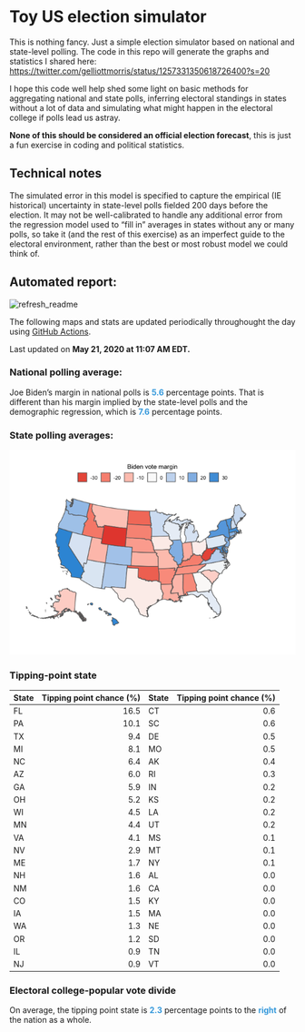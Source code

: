 Toy US election simulator
================

This is nothing fancy. Just a simple election simulator based on
national and state-level polling. The code in this repo will generate
the graphs and statistics I shared here:
<https://twitter.com/gelliottmorris/status/1257331350618726400?s=20>

I hope this code well help shed some light on basic methods for
aggregating national and state polls, inferring electoral standings in
states without a lot of data and simulating what might happen in the
electoral college if polls lead us astray.

**None of this should be considered an official election forecast**,
this is just a fun exercise in coding and political statistics.

## Technical notes

The simulated error in this model is specified to capture the empirical
(IE historical) uncertainty in state-level polls fielded 200 days before
the election. It may not be well-calibrated to handle any additional
error from the regression model used to “fill in” averages in states
without any or many polls, so take it (and the rest of this exercise) as
an imperfect guide to the electoral environment, rather than the best or
most robust model we could think of.

## Automated report:

![refresh\_readme](https://github.com/elliottmorris/toy-us-election-simulator/workflows/refresh_readme/badge.svg)

The following maps and stats are updated periodically throughought the
day using [GitHub Actions](https://github.com/features/actions).

Last updated on **May 21, 2020 at 11:07 AM EDT.**

### National polling average:

Joe Biden’s margin in national polls is
**<span style="color: #3498DB;">5.6</span>** percentage points. That is
different than his margin implied by the state-level polls and the
demographic regression, which is
**<span style="color: #3498DB;">7.6</span>** percentage points.

### State polling averages:

![](README_files/figure-gfm/unnamed-chunk-2-1.png)<!-- -->

### Tipping-point state

| State | Tipping point chance (%) | State | Tipping point chance (%) |
| :---- | -----------------------: | :---- | -----------------------: |
| FL    |                     16.5 | CT    |                      0.6 |
| PA    |                     10.1 | SC    |                      0.6 |
| TX    |                      9.4 | DE    |                      0.5 |
| MI    |                      8.1 | MO    |                      0.5 |
| NC    |                      6.4 | AK    |                      0.4 |
| AZ    |                      6.0 | RI    |                      0.3 |
| GA    |                      5.9 | IN    |                      0.2 |
| OH    |                      5.2 | KS    |                      0.2 |
| WI    |                      4.5 | LA    |                      0.2 |
| MN    |                      4.4 | UT    |                      0.2 |
| VA    |                      4.1 | MS    |                      0.1 |
| NV    |                      2.9 | MT    |                      0.1 |
| ME    |                      1.7 | NY    |                      0.1 |
| NH    |                      1.6 | AL    |                      0.0 |
| NM    |                      1.6 | CA    |                      0.0 |
| CO    |                      1.5 | KY    |                      0.0 |
| IA    |                      1.5 | MA    |                      0.0 |
| WA    |                      1.3 | NE    |                      0.0 |
| OR    |                      1.2 | SD    |                      0.0 |
| IL    |                      0.9 | TN    |                      0.0 |
| NJ    |                      0.9 | VT    |                      0.0 |

### Electoral college-popular vote divide

On average, the tipping point state is
**<span style="color: #3498DB;">2.3</span>** percentage points to the
**<span style="color: #3498DB;">right</span>** of the nation as a whole.
